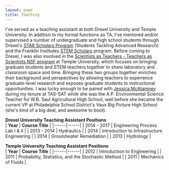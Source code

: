 ```yaml
---
layout: page
title: Teaching
---
```


I've served as a teaching assistant at both Drexel University and Temple University. In addition to my formal functions as TA, I've mentored and/or supervised a number of undergraduate and high school students through Drexel's [STAR Scholars Program](http://drexel.edu/undergraduate-research/STAR-scholars/STAR-scholars/) (Students Tackling Advanced Research) and the Franklin Institutes [STEM Scholars](https://www.fi.edu/stem-scholars-program) program. Before coming to Drexel, I was also involved in the [Scientists as Teachers - Teachers as Scientists NSF program](https://www.cst.temple.edu/sat-tas/) at Temple University, which focuses on bringing graduate students and STEM teachers together to share laboratory and classroom space and time. Bringing these two groups together enriches their background and perspectives by allowing teachers to experience graduate-level research and exposes graduate students to instructional opportunities. I was lucky enough to be paired with [Jessica McAtamney](https://www.sp2.upenn.edu/people/view/jessica-naugle-mcatamney/) during my tenure at TAS-SAT while she was the A.P. Environmental Science Teacher for W.B. Saul Agricultural High School, well before she became the current VP at Philadelphia School District's Vaux Big Picture High School (she's kind of a big deal, and awesome to boot). 

**Drexel University Teaching Assistant Positions**    
| **Year** | **Course Title** |
|------|------|
| 2014 - 2017 | Engineering Process Lab I & II |
| 2013 - 2014 | Hydraulics |
| 2014 | Introduction to Infrastructure Engineering | 
| 2014 | Groundwater Remediation | 
| 2013 | Hydrology |  


**Temple University Teaching Assistant Positions**   
| **Year** | **Course Title** |
|------|------|
| 2012 | Introduction to Engineering |
| 2011 | Probability, Statistics, and the Stochastic Method |
| 2011 | Mechanics of Fluids |  


